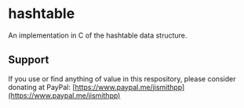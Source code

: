 # hashtable

An implementation in C of the hashtable data structure.

## Support

If you use or find anything of value in this respository, please consider donating at PayPal: [https://www.paypal.me/jismithpp](https://www.paypal.me/jismithpp)
